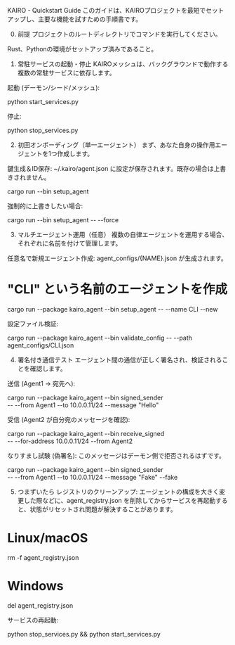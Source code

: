 KAIRO - Quickstart Guide
このガイドは、KAIROプロジェクトを最短でセットアップし、主要な機能を試すための手順書です。

0. 前提
プロジェクトのルートディレクトリでコマンドを実行してください。

Rust、Pythonの環境がセットアップ済みであること。

1. 常駐サービスの起動・停止
KAIROメッシュは、バックグラウンドで動作する複数の常駐サービスに依存します。

起動 (デーモン/シード/メッシュ):

python start_services.py

停止:

python stop_services.py

2. 初回オンボーディング（単一エージェント）
まず、あなた自身の操作用エージェントを1つ作成します。

鍵生成＆ID保存:
~/.kairo/agent.json に設定が保存されます。既存の場合は上書きされません。

cargo run --bin setup_agent

強制的に上書きしたい場合:

cargo run --bin setup_agent -- --force

3. マルチエージェント運用（任意）
複数の自律エージェントを運用する場合、それぞれに名前を付けて管理します。

任意名で新規エージェント作成:
agent_configs/{NAME}.json が生成されます。

# "CLI" という名前のエージェントを作成
cargo run --package kairo_agent --bin setup_agent -- --name CLI --new

設定ファイル検証:

cargo run --package kairo_agent --bin validate_config -- --path agent_configs/CLI.json

4. 署名付き通信テスト
エージェント間の通信が正しく署名され、検証されることを確認します。

送信 (Agent1 → 宛先へ):

cargo run --package kairo_agent --bin signed_sender \
  -- --from Agent1 --to 10.0.0.11/24 --message "Hello"

受信 (Agent2 が自分宛のメッセージを確認):

cargo run --package kairo_agent --bin receive_signed \
  -- --for-address 10.0.0.11/24 --from Agent2

なりすまし試験 (偽署名):
このメッセージはデーモン側で拒否されるはずです。

cargo run --package kairo_agent --bin signed_sender \
  -- --from Agent1 --to 10.0.0.11/24 --message "Fake" --fake

5. つまずいたら
レジストリのクリーンアップ:
エージェントの構成を大きく変更した際などに、agent_registry.json を削除してからサービスを再起動すると、状態がリセットされ問題が解決することがあります。

# Linux/macOS
rm -f agent_registry.json

# Windows
del agent_registry.json

サービスの再起動:

python stop_services.py && python start_services.py
